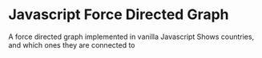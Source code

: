 # Javascript Force Directed Graph
 A force directed graph implemented in vanilla Javascript
 Shows countries, and which ones they are connected to

